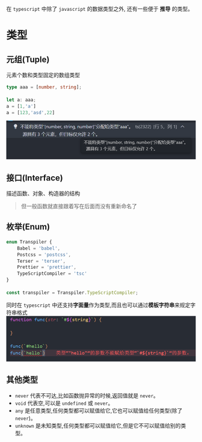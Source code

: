 在 `typescript` 中除了 `javascript` 的数据类型之外, 还有一些便于 **推导** 的类型。

# 类型

## 元组(Tuple)

元素个数和类型固定的数组类型

```typescript
type aaa = [number, string];

let a: aaa;
a = [1,'a']
a = [123,'asd',22]
```

![alt text](images/基础类型/image-1.png)

## 接口(Interface)

描述函数、对象、构造器的结构

> 但一般函数就直接跟着写在后面而没有重新命名了

## 枚举(Enum)

```typescript
enum Transpiler {
    Babel = 'babel',
    Postcss = 'postcss',
    Terser = 'terser',
    Prettier = 'prettier',
    TypeScriptCompiler = 'tsc'
}

const transpiler = Transpiler.TypeScriptCompiler;
```

同时在 `typescript` 中还支持**字面量**作为类型,而且也可以通过**模板字符串**来规定字符串格式
![alt text](images/基础类型/image-2.png)

## 其他类型
- `never` 代表不可达,比如函数抛异常的时候,返回值就是 `never`。
- `void` 代表空,可以是 `undefined` 或 `never`。
- `any` 是任意类型,任何类型都可以赋值给它,它也可以赋值给任何类型(除了 `never`)。
- `unknown` 是未知类型,任何类型都可以赋值给它,但是它不可以赋值给别的类型。